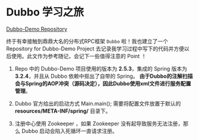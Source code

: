 # Dubbo 学习之旅

[Dubbo-Demo Repository](https://github.com/InvincibleXG/Dubbo-Demo)

终于有幸接触到鼎鼎大名的分布式RPC框架 `Dubbo` 啦！我也建立了一个 Repository for Dubbo-Demo Project 去记录我学习过程中写下的代码并方便以后使用。此文作为参考随记，会记下一些值得注意的 Point ！



1. Repo 中的 Dubbo-Demo 项目使用的版本为 **2.5.3**，集成的 Spring 版本为 **3.2.4**，并且从 Dubbo 依赖中抠出了自带的 Spring。 **由于Dubbo的注解扫描会与Spring的AOP冲突（源码决定），因此Dubbo使用xml文件进行服务配置管理**。

2. Dubbo 官方给出的启动方式 Main.main(); 需要将配置文件放置于默认的 **resources/META-INF/spring/** 目录下。
3. 注册中心使用 Zookeeper ，如果 Zookeeper 没有起导致服务无法注册，那么 Dubbo 启动会陷入死循环一直请求注册。